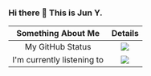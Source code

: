 ### Hi there 👋 This is Jun Y.






| Something About Me | Details |
| :-: | :-: |
| My GitHub Status| ![](https://github-readme-stats.mrdulin.vercel.app/api?username=oCoke&show_icons=true&hide_border=true) |
| I'm currently listening to | ![](https://webstack-screenshot.vercel.app/?url=https%3A%2F%2Fitsplaying.deno.dev%2Fcard%3Fid%3D31ldqmkw53rigxjzgmf5wht465u4&viewport=1200x600&timeout=0&cache=false) |
<!--
<p align="center">
<img src="">
</p>
-->
